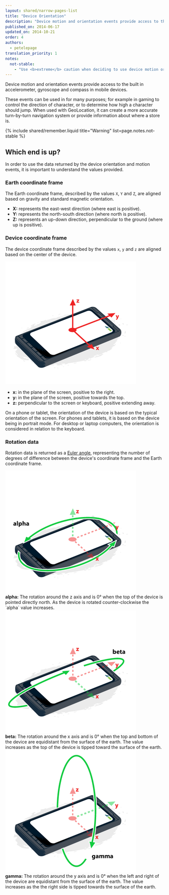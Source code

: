 ```yaml
---
layout: shared/narrow-pages-list
title: "Device Orientation"
description: "Device motion and orientation events provide access to the built in accelerometer, gyroscope and compass in mobile devices."
published_on: 2014-06-17
updated_on: 2014-10-21
order: 4
authors:
  - petelepage
translation_priority: 1
notes:
  not-stable:
    - "Use <b>extreme</b> caution when deciding to use device motion or device orientation events.  Unfortunately not all browsers use the same coordinate system, and may report different values under identical situations."
---
```

<p class="intro">
  Device motion and orientation events provide access to the built in accelerometer, gyroscope and compass in mobile devices.
</p>

These events can be used in for many purposes; for example in gaming to
control the direction of character, or to determine how high a character
should jump. When used with GeoLocation, it can create a more accurate
turn-by-turn navigation system or provide information about where a store is.

{% include shared/remember.liquid title="Warning" list=page.notes.not-stable %}

## Which end is up?

In order to use the data returned by the device orientation and motion events,
it is important to understand the values provided.  

### Earth coordinate frame

The Earth coordinate frame, described by the values `X`, `Y` and `Z`, are aligned
based on gravity and standard magnetic orientation.

<ul>
  <li>
    <b>X:</b> represents the east-west direction (where east is positive).
  </li>
    <li>
    <b>Y:</b> represents the north-south direction (where north is positive).
  </li>
    <li>
    <b>Z:</b> represents an up-down direction, perpendicular to the ground
    (where up is positive).
  </li>
</ul>

### Device coordinate frame

The device coordinate frame described by the values `x`, `y` and `z` are aligned
based on the center of the device.

<img src="images/axes.png" alt="illustration of device coordinate frame">
<!-- Special thanks to Sheppy (https://developer.mozilla.org/en-US/profiles/Sheppy)
  for his images which are in the public domain. -->

<ul>
  <li>
    <b>x:</b> in the plane of the screen, positive to the right.
  </li>
    <li>
    <b>y:</b> in the plane of the screen, positive towards the top.
  </li>
    <li>
    <b>z:</b> perpendicular to the screen or keyboard, positive extending
    away.
  </li>
</ul>

On a phone or tablet, the orientation of the device is based on the typical
orientation of the screen.  For phones and tablets, it is based on the device
being in portrait mode. For desktop or laptop computers, the orientation is
considered in relation to the keyboard.

### Rotation data

Rotation data is returned as a [Euler angle](http://en.wikipedia.org/wiki/Euler_angles),
representing the number of degrees of difference between the device's coordinate
frame and the Earth coordinate frame.

<div class="mdl-grid">
  <div class="mdl-cell mdl-cell-4--col">
    <img src="images/alpha.png"><br>
    <b>alpha:</b> The rotation around the z axis and is 0&deg; when the top of
    the device is pointed directly north.  As the device is rotated counter-clockwise
    the `alpha` value increases.
  </div>
  <div class="mdl-cell mdl-cell-4--col">
    <img src="images/beta.png"><br>
    <b>beta:</b> The rotation around the x axis and is 0&deg; when the top and
    bottom of the device are equidistant from the surface of the earth. The value
    increases as the top of the device is tipped toward the surface of the earth.
  </div>
  <div class="mdl-cell mdl-cell-4--col">
    <img src="images/gamma.png"><br>
    <b>gamma:</b> The rotation around the y axis and is 0&deg; when the left and
    right of the device are equidistant from the surface of the earth.  The value
    increases as the the right side is tipped towards the surface of the earth.
  </div>
</div>

